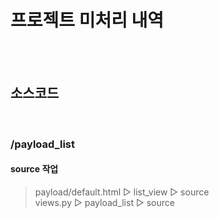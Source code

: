 # 프로젝트 미처리 내역
</br></br>

## 소스코드
</br>

### /payload_list
#### source 작업
> payload/default.html ▷ list_view ▷ source </br>
> views.py ▷ payload_list ▷ source

